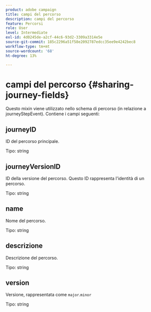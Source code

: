 ```yaml
---
product: adobe campaign
title: campi del percorso
description: campi del percorso
feature: Percorsi
role: User
level: Intermediate
exl-id: 4d0245de-a2cf-44c6-93d2-3309a3314e5e
source-git-commit: 185c2296a51f58e2092787edcc35ee9e4242bec8
workflow-type: tm+mt
source-wordcount: '68'
ht-degree: 13%

---
```


# campi del percorso {#sharing-journey-fields}

Questo mixin viene utilizzato nello schema di percorso (in relazione a journeyStepEvent). Contiene i campi seguenti:

## journeyID

ID del percorso principale.

Tipo: string

## journeyVersionID

ID della versione del percorso. Questo ID rappresenta l&#39;identità di un percorso.

Tipo: string

## name

Nome del percorso.

Tipo: string

## descrizione

Descrizione del percorso.

Tipo: string

## version

Versione, rappresentata come `major`.`minor`

Tipo: string
